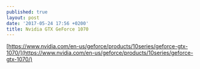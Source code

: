 ```yaml
---
published: true
layout: post
date: '2017-05-24 17:56 +0200'
title: Nvidia GTX GeForce 1070
---
```

[https://www.nvidia.com/en-us/geforce/products/10series/geforce-gtx-1070/](https://www.nvidia.com/en-us/geforce/products/10series/geforce-gtx-1070/)
